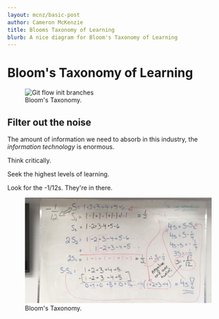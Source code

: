```yaml
---
layout: mcnz/basic-post
author: Cameron McKenzie
title: Blooms Taxonomy of Learning
blurb: A nice diagram for Bloom's Taxonomy of Learning
---
```


# Bloom's Taxonomy of Learning

<figure class="figure">
  <img src="https://static.projects.iq.harvard.edu/files/styles/os_files_large/public/shadowbok/files/blooms-taxonomy_upside_down_pyramid.png" alt="Git flow init branches" class="img-fluid mx-auto d-block img-thumbnail rounded ">
  <figcaption class="figure-caption">Bloom's Taxonomy.</figcaption>
</figure>

## Filter out the noise

The amount of information we need to absorb in this industry, the <em>information technology</em> is enormous.

Think critically. 

Seek the highest levels of learning. 

Look for the -1/12s. They're in there. 


<figure class="figure">
  <img src="/assets/sum-of-infinite-number-series.jpg" alt="Git flow init branches" class="img-fluid mx-auto d-block img-thumbnail rounded ">
  <figcaption class="figure-caption">Bloom's Taxonomy.</figcaption>
</figure>


